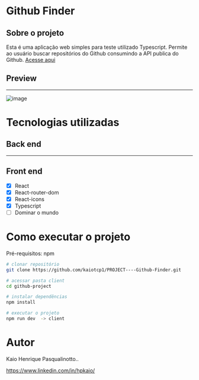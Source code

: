 # Github Finder

## Sobre o projeto

Esta é uma aplicação web simples para teste utilizado Typescript. Permite ao usuário buscar repositórios do Github consumindo a API publica do Github. [Acesse aqui](https://projectgithubfinder.netlify.app)

## Preview
-----------
![image](https://github.com/kaiotcp1/PROJECT----Github-Finder/assets/31595749/55195736-dd14-4b4a-b6ef-d986b7909e05)





# Tecnologias utilizadas
## Back end
-----
## Front end
 - [x] React
 - [x] React-router-dom
 - [x] React-icons
 - [x] Typescript
 - [ ] Dominar o mundo

# Como executar o projeto

Pré-requisitos: npm 

```bash
# clonar repositório
git clone https://github.com/kaiotcp1/PROJECT----Github-Finder.git

# acessar pasta client
cd github-project

# instalar dependências
npm install

# executar o projeto
npm run dev  -> client

```

# Autor

Kaio Henrique Pasqualinotto..

https://www.linkedin.com/in/hpkaio/

